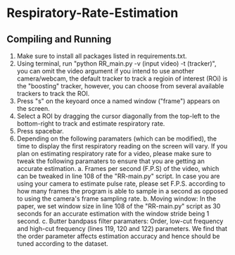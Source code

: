 # Respiratory-Rate-Estimation
## Compiling and Running
1. Make sure to install all packages listed in requirements.txt. 
2. Using terminal, run "python RR_main.py -v (input video) -t (tracker)", you can omit the video argument if you intend to use another camera/webcam, the default tracker to track a regioin of interest (ROi) is the "boosting" tracker, however, you can choose from several available trackers to track the ROI.
3. Press "s" on the keyoard once a named window ("frame") appears on the screen.
4. Select a ROI by dragging the cursor diagonally from the top-left to the bottom-right to track and estimate respiratory rate.
5. Press spacebar.
6. Depending on the following paramaters (which can be modified), the time to display the first respiratory reading on the screen will vary.
  If you plan on estimating respiratory rate for a video, please make sure to tweak the following paramaters to ensure that you are getting an accurate estimation.
  a. Frames per second (F.P.S) of the video, which can be tweaked in line 108 of the "RR-main.py" script. In case you are using your camera to estimate pulse rate, please set F.P.S. according to how many frames the program is able to sample in a second as opposed to using the camera's frame sampling rate.
  b. Moving window: In the paper, we set window size in line 108 of the "RR-main.py" script as 30 seconds for an accurate estimation with the window stride being 1 second.
  c. Butter bandpass filter paramaters: Order, low-cut frequency and high-cut frequency (lines 119, 120 and 122) parameters. We find that the order parameter affects estimation accuracy and hence should be tuned according to the dataset.
